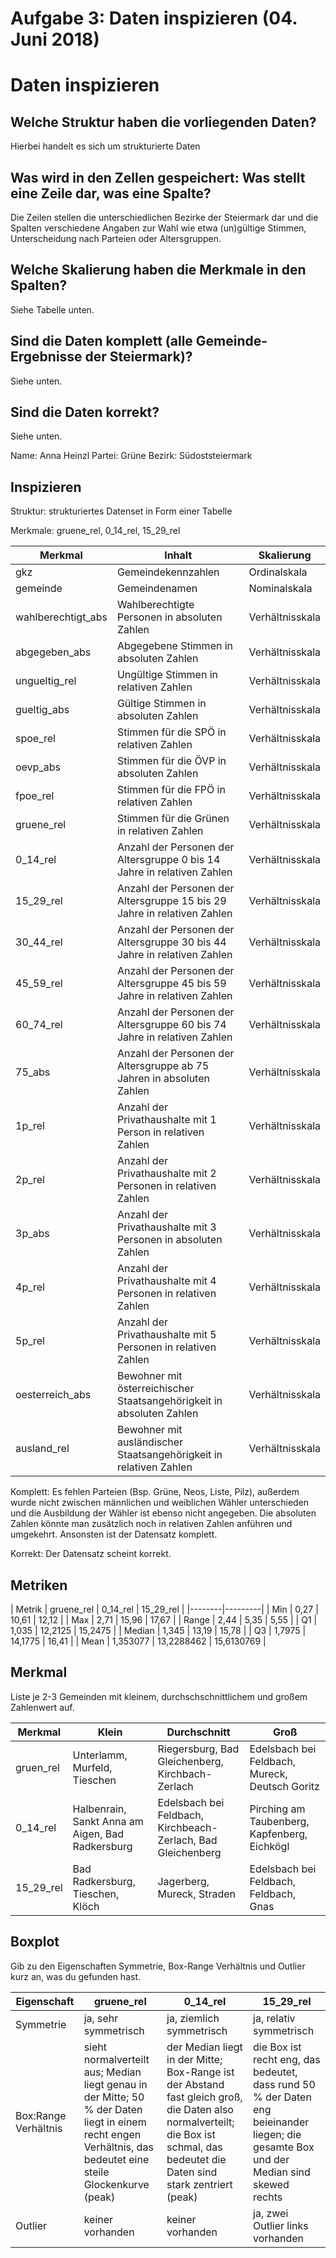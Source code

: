Aufgabe 3: Daten inspizieren (04. Juni 2018)
======================================================================

# Daten inspizieren
## Welche Struktur haben die vorliegenden Daten?
Hierbei handelt es sich um strukturierte Daten
## Was wird in den Zellen gespeichert: Was stellt eine Zeile dar, was eine Spalte?
Die Zeilen stellen die unterschiedlichen Bezirke der Steiermark dar und die Spalten verschiedene Angaben zur Wahl wie etwa (un)gültige Stimmen, Unterscheidung nach Parteien oder Altersgruppen. 
## Welche Skalierung haben die Merkmale in den Spalten?
Siehe Tabelle unten.
## Sind die Daten komplett (alle Gemeinde-Ergebnisse der Steiermark)?
Siehe unten.
## Sind die Daten korrekt?
Siehe unten.

Name: Anna Heinzl
Partei: Grüne
Bezirk: Südoststeiermark


## Inspizieren

Struktur: strukturiertes Datenset in Form einer Tabelle

Merkmale: gruene_rel, 0_14_rel, 15_29_rel

| Merkmal | Inhalt | Skalierung |
|---------|---------|----------------|
| gkz | Gemeindekennzahlen | Ordinalskala |
| gemeinde |Gemeindenamen | Nominalskala |
| wahlberechtigt_abs | Wahlberechtigte Personen in absoluten Zahlen | Verhältnisskala |
| abgegeben_abs | Abgegebene Stimmen in absoluten Zahlen | Verhältnisskala |
| ungueltig_rel | Ungültige Stimmen in relativen Zahlen | Verhältnisskala |
| gueltig_abs | Gültige Stimmen in absoluten Zahlen | Verhältnisskala |
| spoe_rel | Stimmen für die SPÖ in relativen Zahlen | Verhältnisskala |
| oevp_abs |Stimmen für die ÖVP in absoluten Zahlen | Verhältnisskala |
| fpoe_rel | Stimmen für die FPÖ in relativen Zahlen | Verhältnisskala |
| gruene_rel | Stimmen für die Grünen in relativen Zahlen | Verhältnisskala |
| 0_14_rel | Anzahl der Personen der Altersgruppe 0 bis 14 Jahre in relativen Zahlen | Verhältnisskala |
| 15_29_rel | Anzahl der Personen der Altersgruppe 15 bis 29 Jahre in relativen Zahlen | Verhältnisskala |
| 30_44_rel | Anzahl der Personen der Altersgruppe 30 bis 44 Jahre in relativen Zahlen | Verhältnisskala |
| 45_59_rel | Anzahl der Personen der Altersgruppe 45 bis 59 Jahre in relativen Zahlen | Verhältnisskala |
| 60_74_rel | Anzahl der Personen der Altersgruppe 60 bis 74 Jahre in relativen Zahlen | Verhältnisskala |
| 75_abs | Anzahl der Personen der Altersgruppe ab 75 Jahren in absoluten Zahlen | Verhältnisskala |
| 1p_rel | Anzahl der Privathaushalte mit 1 Person in relativen Zahlen| Verhältnisskala |
| 2p_rel | Anzahl der Privathaushalte mit 2 Personen in relativen Zahlen | Verhältnisskala |
| 3p_abs | Anzahl der Privathaushalte mit 3 Personen in absoluten Zahlen | Verhältnisskala |
| 4p_rel | Anzahl der Privathaushalte mit 4 Personen in relativen Zahlen | Verhältnisskala |
| 5p_rel | Anzahl der Privathaushalte mit 5 Personen in relativen Zahlen| Verhältnisskala |
| oesterreich_abs | Bewohner mit österreichischer Staatsangehörigkeit in absoluten Zahlen | Verhältnisskala | 
| ausland_rel |Bewohner mit ausländischer Staatsangehörigkeit in relativen Zahlen| Verhältnisskala |

Komplett: Es fehlen Parteien (Bsp. Grüne, Neos, Liste, Pilz), außerdem wurde nicht zwischen männlichen und weiblichen Wähler unterschieden und die Ausbildung der Wähler ist ebenso nicht angegeben. Die absoluten Zahlen könnte man zusätzlich noch in relativen Zahlen anführen und umgekehrt. Ansonsten ist der Datensatz komplett.

Korrekt: Der Datensatz scheint korrekt. 
 
 
## Metriken

| Metrik | gruene_rel | 0_14_rel | 15_29_rel |
|--------|---------|
| Min | 0,27 | 10,61 | 12,12 |
| Max | 2,71 | 15,96 | 17,67 |
| Range | 2,44 | 5,35 | 5,55 |
| Q1 | 1,035 | 12,2125 | 15,2475 |
| Median | 1,345 | 13,19 | 15,78 |
| Q3 | 1,7975 | 14,1775 | 16,41 |
| Mean | 1,353077 | 13,2288462 | 15,6130769 |


## Merkmal 

Liste je 2-3 Gemeinden mit kleinem, durchschschnittlichem und großem Zahlenwert auf.

| Merkmal | Klein | Durchschnitt | Groß |
|---------|-------|--------------|------|
| gruen_rel | Unterlamm, Murfeld, Tieschen | Riegersburg, Bad Gleichenberg, Kirchbach-Zerlach | Edelsbach bei Feldbach, Mureck, Deutsch Goritz|
| 0_14_rel | Halbenrain, Sankt Anna am Aigen, Bad Radkersburg| Edelsbach bei Feldbach, Kirchbeach-Zerlach, Bad Gleichenberg |Pirching am Taubenberg, Kapfenberg, Eichkögl |
| 15_29_rel | Bad Radkersburg, Tieschen, Klöch| Jagerberg, Mureck, Straden | Edelsbach bei Feldbach, Feldbach, Gnas|



## Boxplot

Gib zu den Eigenschaften Symmetrie, Box-Range Verhältnis und Outlier kurz an, was du gefunden hast.

| Eigenschaft | gruene_rel | 0_14_rel | 15_29_rel |
|-------------|---------|---------|---------|
| Symmetrie | ja, sehr symmetrisch | ja, ziemlich symmetrisch| ja, relativ symmetrisch |  
| Box:Range Verhältnis | sieht normalverteilt aus; Median liegt genau in der Mitte; 50 % der Daten liegt in einem recht engen Verhältnis, das bedeutet eine steile Glockenkurve (peak) | der Median liegt in der Mitte; Box-Range ist der Abstand fast gleich groß, die Daten also normalverteilt; die Box ist schmal, das bedeutet die Daten sind stark zentriert (peak) |die Box ist recht eng, das bedeutet, dass rund 50 % der Daten eng beieinander liegen; die gesamte Box und der Median sind skewed rechts | 
| Outlier | keiner vorhanden | keiner vorhanden |ja, zwei Outlier links vorhanden | 




